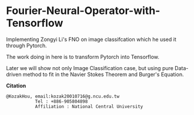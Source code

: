 # Fourier-Neural-Operator-with-Tensorflow
Implementing Zongyi Li's FNO on image classifcation which he used it through Pytorch.

The work doing in here is to transform Pytorch into Tensorflow.

Later we will show not only Image Classification case, but using pure Data-driven method to fit in the Navier Stokes Theorem and Burger's Equation.



**Citation**
```
@KozakHou, email:kozak20010716@g.ncu.edu.tw
           Tel : +886-905804898
           Affiliation : National Central University
```
